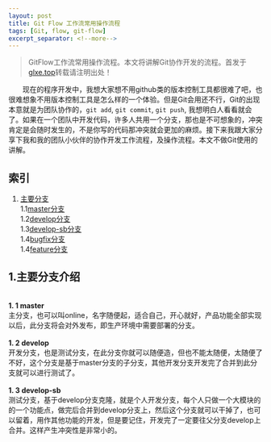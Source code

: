 ```yaml
---
layout: post
title: Git Flow 工作流常用操作流程
tags: [Git, flow, git-flow]
excerpt_separator: <!--more-->
---
```




>GitFlow工作流常用操作流程。本文将讲解Git协作开发的流程。首发于[glxe.top](//glxe.top/2018/06/21/Git-Flow.html)转载请注明出处！

　　现在的程序开发中，我想大家想不用github类的版本控制工具都很难了吧，也很难想象不用版本控制工具是怎么样的一个体验。但是Git会用还不行，Git的出现本意就是为团队协作的，```git add```, ```git commit```, ```git push```, 我想明白人看看就会了。如果在一个团队中开发代码，许多人共用一个分支，那也是不可想象的，冲突肯定是会随时发生的，不是你写的代码那冲突就会更加的麻烦。接下来我跟大家分享下我和我的团队小伙伴的协作开发工作流程，及操作流程。本文不做Git使用的讲解。  <!--more-->

## 索引  
1. <a href="#master-branch">主要分支</a>  
1.1<a href="#master">master分支</a>  
1.2<a href="#develop">develop分支</a>  
1.3<a href="#develop-sb">develop-sb分支</a>      
1.4<a href="#bugfix">bugfix分支</a>    
1.4<a href="#feature">feature分支</a>   


<a name="master-branch"></a>
## 1.主要分支介绍  
<a name="master"></a>  
**1. 1 master**  
主分支，也可以叫online，名字随便起，适合自己，开心就好，产品功能全部实现以后，此分支将会对外发布，即生产环境中需要部署的分支。  
<a name="develop"></a>  
**1. 2 develop**  
开发分支，也是测试分支，在此分支你就可以随便造，但也不能太随便，太随便了不好，这个分支是基于master分支的子分支，其他开发分支开发完了合并到此分支就可以进行测试了。  
<a name="develop-sb"></a>  
**1. 3 develop-sb**  
测试分支，基于develop分支克隆，就是个人开发分支，每个人只做一个大模块的的一个功能点，做完后合并到develop分支上，然后这个分支就可以干掉了，也可以留着，用作其他功能的开发，但是要记住，开发完了一定要往父分支develop上合并。这样产生冲突性是非常小的。
